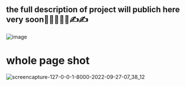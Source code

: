 ## the full description of project will publich here very soon👀👩‍💻👩‍💻✍✍
![image](https://user-images.githubusercontent.com/81488455/192450342-0cbd10de-4357-47f7-b147-6e6b74b5eb8a.png)
# whole page shot
![screencapture-127-0-0-1-8000-2022-09-27-07_38_12](https://user-images.githubusercontent.com/81488455/192450687-2750a449-5aa7-4a98-a123-2dc7c5123b7d.png)
